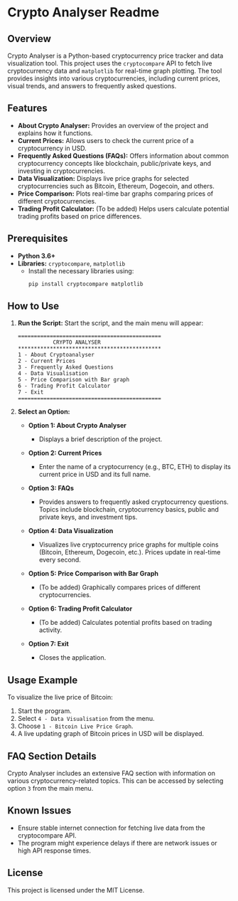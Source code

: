 # Crypto Analyser Readme

## Overview
Crypto Analyser is a Python-based cryptocurrency price tracker and data visualization tool. This project uses the `cryptocompare` API to fetch live cryptocurrency data and `matplotlib` for real-time graph plotting. The tool provides insights into various cryptocurrencies, including current prices, visual trends, and answers to frequently asked questions.

## Features
- **About Crypto Analyser:** Provides an overview of the project and explains how it functions.
- **Current Prices:** Allows users to check the current price of a cryptocurrency in USD.
- **Frequently Asked Questions (FAQs):** Offers information about common cryptocurrency concepts like blockchain, public/private keys, and investing in cryptocurrencies.
- **Data Visualization:** Displays live price graphs for selected cryptocurrencies such as Bitcoin, Ethereum, Dogecoin, and others.
- **Price Comparison:** Plots real-time bar graphs comparing prices of different cryptocurrencies.
- **Trading Profit Calculator:** (To be added) Helps users calculate potential trading profits based on price differences.

## Prerequisites
- **Python 3.6+**
- **Libraries:** `cryptocompare`, `matplotlib`
  - Install the necessary libraries using:
    ```bash
    pip install cryptocompare matplotlib
    ```

## How to Use
1. **Run the Script:**
   Start the script, and the main menu will appear:
   ```
   =============================================
              CRYPTO ANALYSER
   *********************************************
   1 - About Cryptoanalyser
   2 - Current Prices
   3 - Frequently Asked Questions
   4 - Data Visualisation
   5 - Price Comparison with Bar graph
   6 - Trading Profit Calculator
   7 - Exit
   =============================================
   ```

2. **Select an Option:**
   - **Option 1: About Crypto Analyser**
     - Displays a brief description of the project.
   
   - **Option 2: Current Prices**
     - Enter the name of a cryptocurrency (e.g., BTC, ETH) to display its current price in USD and its full name.

   - **Option 3: FAQs**
     - Provides answers to frequently asked cryptocurrency questions. Topics include blockchain, cryptocurrency basics, public and private keys, and investment tips.

   - **Option 4: Data Visualization**
     - Visualizes live cryptocurrency price graphs for multiple coins (Bitcoin, Ethereum, Dogecoin, etc.). Prices update in real-time every second.
     
   - **Option 5: Price Comparison with Bar Graph**
     - (To be added) Graphically compares prices of different cryptocurrencies.

   - **Option 6: Trading Profit Calculator**
     - (To be added) Calculates potential profits based on trading activity.
   
   - **Option 7: Exit**
     - Closes the application.

## Usage Example

To visualize the live price of Bitcoin:

1. Start the program.
2. Select `4 - Data Visualisation` from the menu.
3. Choose `1 - Bitcoin Live Price Graph`.
4. A live updating graph of Bitcoin prices in USD will be displayed.

## FAQ Section Details
Crypto Analyser includes an extensive FAQ section with information on various cryptocurrency-related topics. This can be accessed by selecting option `3` from the main menu.

## Known Issues
- Ensure stable internet connection for fetching live data from the cryptocompare API.
- The program might experience delays if there are network issues or high API response times.

## License
This project is licensed under the MIT License.

